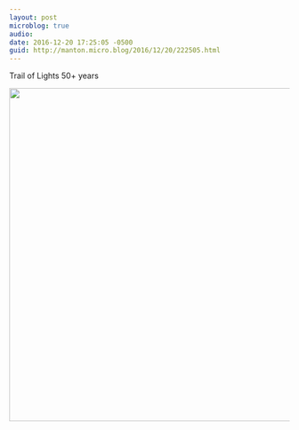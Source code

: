 ```yaml
---
layout: post
microblog: true
audio: 
date: 2016-12-20 17:25:05 -0500
guid: http://manton.micro.blog/2016/12/20/222505.html
---
```

Trail of Lights 50+ years

<img src="http://manton.micro.blog/uploads/2018/1cf602d45d.jpg" width="600" height="600" />
